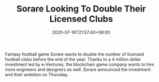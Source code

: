 ﻿---
title: "Sorare Looking To Double Their Licensed Clubs"
date: 2020-07-16T21:57:40+08:00
lastmod: 2020-07-16T16:45:40+08:00
draft: false
authors: ["Beverly"]
description: "Fantasy football game Sorare wants to double the number of licensed football clubs before the end of the year. Thanks to a 4 million dollar investment led by e-Ventures, the blockchain game company wants to hire more engineers and designers as well. Sorare announced the investment and their ambition on Thursday."
featuredImage: "sorare-looking-to-double-their-licensed-clubs.jpg"
tags: ["Virtual World","Play to Earn"]
categories: ["news"]
news: ["Virtual World"]
weight: 
lightgallery: true
pinned: false
recommend: false
recommend1: false
---

Fantasy football game Sorare wants to double the number of licensed football clubs before the end of the year. Thanks to a 4 million dollar investment led by e-Ventures, the blockchain game company wants to hire more engineers and designers as well. Sorare announced the investment and their ambition on Thursday.

<!--more-->


